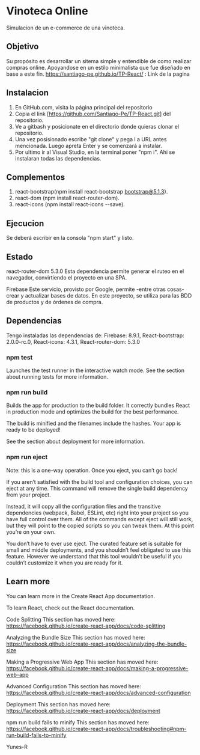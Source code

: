 # Vinoteca Online
Simulacion de un e-commerce de una vinoteca.
## Objetivo

Su propósito es desarrollar un sitema simple y entendible de como realizar compras online. Apoyandose en un estilo minimalista que fue diseñado en base a este fin.
https://santiago-pe.github.io/TP-React/ : Link de la pagina


## Instalacion
1. En GitHub.com, visita la página principal del repositorio
2. Copia el link [https://github.com/Santiago-Pe/TP-React.git] del repositorio.
3. Ve a gitbash y posicionate en el directorio donde quieras clonar el repositorio.
4. Una vez posisionado escribe "git clone" y pega l a URL antes mencionada. Luego apreta Enter y se comenzará a instalar.
5. Por ultimo ir al Visual Studio, en la terminal poner "npm i". Ahi se instalaran todas las dependencias.

## Complementos

1. react-bootstrap(npm install react-bootstrap bootstrap@5.1.3).
2. react-dom (npm install react-router-dom).
3. react-icons (npm install react-icons --save).

## Ejecucion
Se deberá escribir en la consola "npm start" y listo.

## Estado

react-router-dom 5.3.0 Esta dependencia permite generar el ruteo en el navegador, convirtiendo el proyecto en una SPA.

Firebase Este servicio, provisto por Google, permite -entre otras cosas- crear y actualizar bases de datos. En este proyecto, se utiliza para las BDD de productos y de órdenes de compra.
## Dependencias
Tengo instaladas las dependencias de: Firebase: 8.9.1, React-bootstrap: 2.0.0-rc.0, React-icons: 4.3.1, React-router-dom: 5.3.0

### npm test
Launches the test runner in the interactive watch mode.
See the section about running tests for more information.

### npm run build
Builds the app for production to the build folder.
It correctly bundles React in production mode and optimizes the build for the best performance.

The build is minified and the filenames include the hashes.
Your app is ready to be deployed!

See the section about deployment for more information.

### npm run eject
Note: this is a one-way operation. Once you eject, you can’t go back!

If you aren’t satisfied with the build tool and configuration choices, you can eject at any time. This command will remove the single build dependency from your project.

Instead, it will copy all the configuration files and the transitive dependencies (webpack, Babel, ESLint, etc) right into your project so you have full control over them. All of the commands except eject will still work, but they will point to the copied scripts so you can tweak them. At this point you’re on your own.

You don’t have to ever use eject. The curated feature set is suitable for small and middle deployments, and you shouldn’t feel obligated to use this feature. However we understand that this tool wouldn’t be useful if you couldn’t customize it when you are ready for it.
## Learn more

You can learn more in the Create React App documentation.

To learn React, check out the React documentation.

Code Splitting
This section has moved here: https://facebook.github.io/create-react-app/docs/code-splitting

Analyzing the Bundle Size
This section has moved here: https://facebook.github.io/create-react-app/docs/analyzing-the-bundle-size

Making a Progressive Web App
This section has moved here: https://facebook.github.io/create-react-app/docs/making-a-progressive-web-app

Advanced Configuration
This section has moved here: https://facebook.github.io/create-react-app/docs/advanced-configuration

Deployment
This section has moved here: https://facebook.github.io/create-react-app/docs/deployment

npm run build fails to minify
This section has moved here: https://facebook.github.io/create-react-app/docs/troubleshooting#npm-run-build-fails-to-minify

Yunes-R





